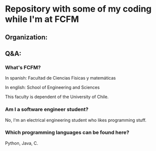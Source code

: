 # Repository with some of my coding while I'm at FCFM
## Organization:

## Q&A:
### What's FCFM?
In spanish: Facultad de Ciencias Físicas y matemáticas

In english: School of Engineering and Sciences

This faculty is dependent of the University of Chile.

### Am I a software engineer student?
No, I'm an electrical engineering student who likes programming stuff.

### Which programming languages can be found here?
Python, Java, C.
